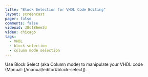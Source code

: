 ```yaml
---
title: "Block Selection for VHDL Code Editing"
layout: screencast 
pager: false
comments: false
videoid: 30cf86ee3d
video: chicago
tags: 
  - VHDL
  - block selection
  - column mode selection
---
```

Use Block Select (aka Column mode) to manipulate your VHDL code (Manual: [/manual/editor#block-select]).